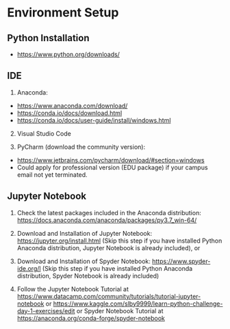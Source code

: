 # Environment Setup
## Python Installation
- https://www.python.org/downloads/

## IDE
1. Anaconda:
- https://www.anaconda.com/download/
- https://conda.io/docs/download.html
- https://conda.io/docs/user-guide/install/windows.html

2. Visual Studio Code

3. PyCharm (download the community version):
- https://www.jetbrains.com/pycharm/download/#section=windows
- Could apply for professional version (EDU package) if your campus email not yet terminated.

## Jupyter Notebook
1. Check the latest packages included in the Anaconda distribution:
https://docs.anaconda.com/anaconda/packages/py3.7_win-64/

2. Download and Installation of Jupyter Notebook: https://jupyter.org/install.html 
(Skip this step if you have installed Python Anaconda distribution, Jupyter Notebook is already included), or

3. Download and Installation of Spyder Notebook: https://www.spyder-ide.org/l 
(Skip this step if you have installed Python Anaconda distribution, Spyder Notebook is already included)

4. Follow the Jupyter Notebook Tutorial at https://www.datacamp.com/community/tutorials/tutorial-jupyter-notebook or
https://www.kaggle.com/slby9999/learn-python-challenge-day-1-exercises/edit or 
Spyder Notebook Tutorial at https://anaconda.org/conda-forge/spyder-notebook